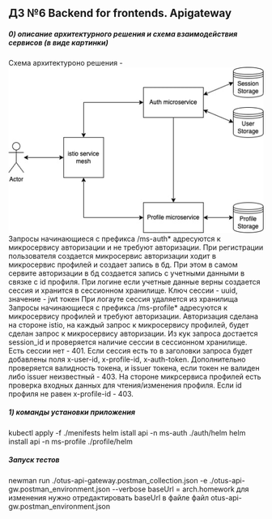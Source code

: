 ## ДЗ №6 Backend for frontends. Apigateway
##### 0) описание архитектурного решения и схема взаимодействия сервисов (в виде картинки)
Схема архитектуроно решения -
![api-gateway-diagram.jpg](api-gateway-diagram.jpg)
Запросы начинающиеся с префикса /ms-auth* адресуются к микросервису авторизации и не требуют авторизации. При регистрации пользователя создается микросервис авторизации ходит в микросервис профилей и создает запись в бд. При этом в самом сервите авторизации в бд создается запись с учетными данными в связке с id профиля. При логине если учетные данные верны создается сессия и хранится в сессионном хранилище. Ключ сессии - uuid, значение - jwt токен При логауте сессия удаляется из хранилища
Запросы начинающиеся с префикса /ms-profile* адресуются к микросервису профилей и требуют авторизации. Авторизация сделана на стороне istio, на каждый запрос к микросервису профилей, будет сделан запрос к микросервису авторизации. Из кук запроса достается session_id и проверяется наличие сессии в сессионном хранилище. Есть сессии нет - 401. Если сессия есть то в заголовки запроса будет добавлены поля x-user-id, x-profile-id, x-auth-token. Дополнительно проверяется валидность токена, и issuer токена, если токен не валиден либо issuer неизвестный - 403. На стороне микрсервиса профилей есть проверка входных данных для чтения/изменения профиля. Если id профиля не равен x-profile-id - 403.

##### 1) команды установки приложения 
kubectl apply -f ./menifests
helm istall api -n ms-auth ./auth/helm
helm install api -n ms-profile ./profile/helm

##### Запуск тестов
newman run ./otus-api-gateway.postman_collection.json -e ./otus-api-gw.postman_environment.json --verbose
baseUrl = arch.homework для изменения нужно отредактировать baseUrl в файле файл otus-api-gw.postman_environment.json




